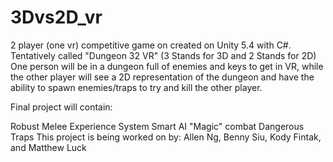 # 3Dvs2D_vr
2 player (one vr) competitive game on created on Unity 5.4 with C#. Tentatively called "Dungeon 32 VR" (3 Stands for 3D and 2 Stands for 2D) One person will be in a dungeon full of enemies and keys to get in VR, while the other player will see a 2D representation of the dungeon and have the ability to spawn enemies/traps to try and kill the other player.

Final project will contain:

Robust Melee
Experience System
Smart AI
"Magic" combat
Dangerous Traps
This project is being worked on by: Allen Ng, Benny Siu, Kody Fintak, and Matthew Luck
